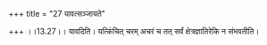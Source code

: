 +++
title = "27 यावत्सञ्जायते"

+++
।।13.27।। यावदिति। यत्किंचित् चरम् अचरं च तत् सर्वं क्षेत्रज्ञातिरेकि न संभवतीति।
